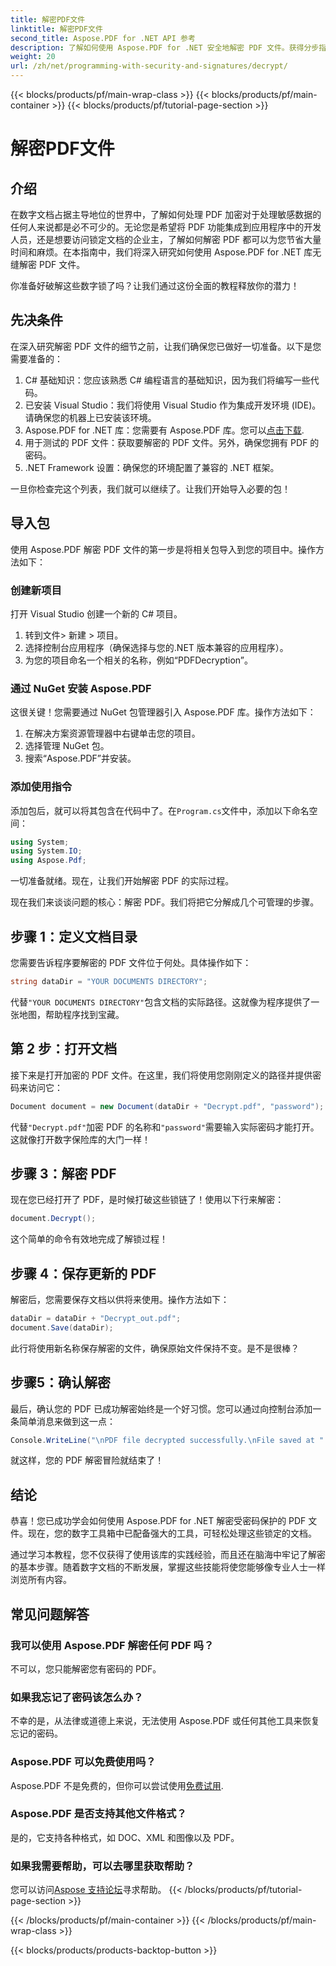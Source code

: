 ```yaml
---
title: 解密PDF文件
linktitle: 解密PDF文件
second_title: Aspose.PDF for .NET API 参考
description: 了解如何使用 Aspose.PDF for .NET 安全地解密 PDF 文件。获得分步指导以提高您的文档管理技能。
weight: 20
url: /zh/net/programming-with-security-and-signatures/decrypt/
---
```


{{< blocks/products/pf/main-wrap-class >}}
{{< blocks/products/pf/main-container >}}
{{< blocks/products/pf/tutorial-page-section >}}

# 解密PDF文件

## 介绍

在数字文档占据主导地位的世界中，了解如何处理 PDF 加密对于处理敏感数据的任何人来说都是必不可少的。无论您是希望将 PDF 功能集成到应用程序中的开发人员，还是想要访问锁定文档的企业主，了解如何解密 PDF 都可以为您节省大量时间和麻烦。在本指南中，我们将深入研究如何使用 Aspose.PDF for .NET 库无缝解密 PDF 文件。 

你准备好破解这些数字锁了吗？让我们通过这份全面的教程释放你的潜力！

## 先决条件

在深入研究解密 PDF 文件的细节之前，让我们确保您已做好一切准备。以下是您需要准备的：

1. C# 基础知识：您应该熟悉 C# 编程语言的基础知识，因为我们将编写一些代码。
2. 已安装 Visual Studio：我们将使用 Visual Studio 作为集成开发环境 (IDE)。请确保您的机器上已安装该环境。
3.  Aspose.PDF for .NET 库：您需要有 Aspose.PDF 库。您可以[点击下载](https://releases.aspose.com/pdf/net/).
4. 用于测试的 PDF 文件：获取要解密的 PDF 文件。另外，确保您拥有 PDF 的密码。 
5. .NET Framework 设置：确保您的环境配置了兼容的 .NET 框架。

一旦你检查完这个列表，我们就可以继续了。让我们开始导入必要的包！

## 导入包

使用 Aspose.PDF 解密 PDF 文件的第一步是将相关包导入到您的项目中。操作方法如下：

### 创建新项目

打开 Visual Studio 创建一个新的 C# 项目。

1. 转到文件> 新建 > 项目。
2. 选择控制台应用程序（确保选择与您的.NET 版本兼容的应用程序）。
3. 为您的项目命名一个相关的名称，例如“PDFDecryption”。

### 通过 NuGet 安装 Aspose.PDF

这很关键！您需要通过 NuGet 包管理器引入 Aspose.PDF 库。操作方法如下：

1. 在解决方案资源管理器中右键单击您的项目。
2. 选择管理 NuGet 包。
3. 搜索“Aspose.PDF”并安装。

### 添加使用指令

添加包后，就可以将其包含在代码中了。在`Program.cs`文件中，添加以下命名空间：

```csharp
using System;
using System.IO;
using Aspose.Pdf;
```

一切准备就绪。现在，让我们开始解密 PDF 的实际过程。

现在我们来谈谈问题的核心：解密 PDF。我们将把它分解成几个可管理的步骤。

## 步骤 1：定义文档目录

您需要告诉程序要解密的 PDF 文件位于何处。具体操作如下：

```csharp
string dataDir = "YOUR DOCUMENTS DIRECTORY";
```

代替`"YOUR DOCUMENTS DIRECTORY"`包含文档的实际路径。这就像为程序提供了一张地图，帮助程序找到宝藏。

## 第 2 步：打开文档

接下来是打开加密的 PDF 文件。在这里，我们将使用您刚刚定义的路径并提供密码来访问它：

```csharp
Document document = new Document(dataDir + "Decrypt.pdf", "password");
```

代替`"Decrypt.pdf"`加密 PDF 的名称和`"password"`需要输入实际密码才能打开。这就像打开数字保险库的大门一样！

## 步骤 3：解密 PDF

现在您已经打开了 PDF，是时候打破这些锁链了！使用以下行来解密：

```csharp
document.Decrypt();
```

这个简单的命令有效地完成了解锁过程！

## 步骤 4：保存更新的 PDF

解密后，您需要保存文档以供将来使用。操作方法如下：

```csharp
dataDir = dataDir + "Decrypt_out.pdf";
document.Save(dataDir);
```

此行将使用新名称保存解密的文件，确保原始文件保持不变。是不是很棒？

## 步骤5：确认解密

最后，确认您的 PDF 已成功解密始终是一个好习惯。您可以通过向控制台添加一条简单消息来做到这一点：

```csharp
Console.WriteLine("\nPDF file decrypted successfully.\nFile saved at " + dataDir);
```

就这样，您的 PDF 解密冒险就结束了！

## 结论

恭喜！您已成功学会如何使用 Aspose.PDF for .NET 解密受密码保护的 PDF 文件。现在，您的数字工具箱中已配备强大的工具，可轻松处理这些锁定的文档。

通过学习本教程，您不仅获得了使用该库的实践经验，而且还在脑海中牢记了解密的基本步骤。随着数字文档的不断发展，掌握这些技能将使您能够像专业人士一样浏览所有内容。

## 常见问题解答

### 我可以使用 Aspose.PDF 解密任何 PDF 吗？
不可以，您只能解密您有密码的 PDF。

### 如果我忘记了密码该怎么办？
不幸的是，从法律或道德上来说，无法使用 Aspose.PDF 或任何其他工具来恢复忘记的密码。

### Aspose.PDF 可以免费使用吗？
 Aspose.PDF 不是免费的，但你可以尝试使用[免费试用](https://releases.aspose.com/).

### Aspose.PDF 是否支持其他文件格式？
是的，它支持各种格式，如 DOC、XML 和图像以及 PDF。

### 如果我需要帮助，可以去哪里获取帮助？
您可以访问[Aspose 支持论坛](https://forum.aspose.com/c/pdf/10)寻求帮助。
{{< /blocks/products/pf/tutorial-page-section >}}

{{< /blocks/products/pf/main-container >}}
{{< /blocks/products/pf/main-wrap-class >}}

{{< blocks/products/products-backtop-button >}}
